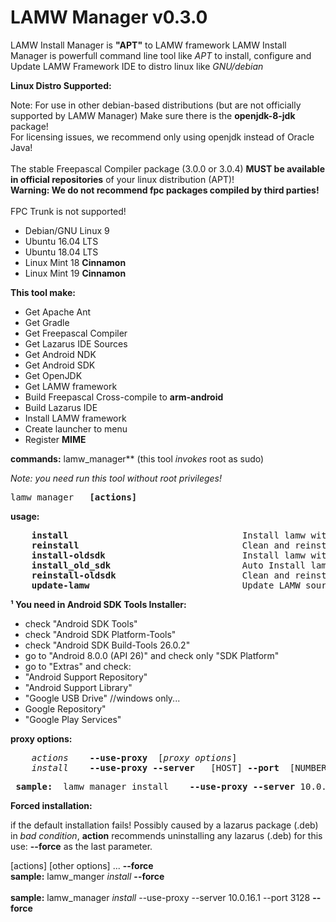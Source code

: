 # **LAMW Manager v0.3.0**

LAMW Install Manager is  **"APT"** to LAMW framework
LAMW Install Manager is powerfull   command line tool like *APT* to install, configure and Update LAMW Framework IDE
to distro linux like *GNU/debian*

**Linux Distro Supported:**
<p>
	Note: For use in other debian-based distributions (but are not officially supported by LAMW Manager)
Make sure there is the <strong>openjdk-8-jdk</strong> package!
<br>For licensing issues, we recommend only using openjdk instead of Oracle Java!</br>
<br>The stable Freepascal Compiler package (3.0.0 or 3.0.4) <strong>MUST be available in official repositories</strong> of your linux distribution (APT)!
<br><strong>Warning: We do not recommend fpc packages compiled by third parties!</strong></br>
<br>FPC Trunk is not supported!</br>

</p>

<ul>
	<li>Debian/GNU Linux 9</li>
	<li>Ubuntu 16.04 LTS</li>
	<li>Ubuntu 18.04 LTS</li>
	<li>Linux Mint 18 <strong>Cinnamon</strong></li>
	<li>Linux Mint 19 <strong>Cinnamon</strong></li>
</ul>		

**This tool make:**
<ul>
	<li>Get Apache Ant</li>
	<li>Get Gradle</li>
	<li>Get Freepascal Compiler</li>
	<li>Get Lazarus IDE Sources</li>
	<li>Get Android NDK</li>
	<li>Get Android SDK</li>
	<li>Get OpenJDK</li>
	<li>Get LAMW framework</li>
	<li>Build Freepascal Cross-compile to <strong>arm-android</strong></li>
	<li>Build Lazarus IDE</li>
	<li>Install LAMW framework</li>
	<li>Create launcher to menu</li>
	<li>Register <strong>MIME</strong> </li>
</ul>

**commands:**
	lamw_manager** (this tool *invokes* root as sudo) 

*Note: you need run this tool without root privileges!*
<pre>lamw_manager 	<strong>[actions]</strong> </pre>


**usage:**
<p>
	<pre>
	<strong>install</strong>                                 Install lamw with <em>Android SDK Tools r26.1.1</em>
	<strong>reinstall</strong>                               Clean and reinstall <em>LAMW IDE with Android SDK Tools r26.1.1</em>
	<strong>install-oldsdk</strong>                          Install lamw with <em>Android SDK Tools r25.2.5 GUI¹</em>
	<strong>install_old_sdk</strong>                         Auto Install lamw with <strong><em>Android SDK Tools r25.2.5 CLI</em></strong>
	<strong>reinstall-oldsdk</strong>                        Clean and reinstall lamw with <em>Android SDK Tools r25.2.5</em>
	<strong>update-lamw</strong>                             Update LAMW sources and rebuild Lazarus IDE
</pre>
</p>

**¹ You need in Android SDK Tools Installer:**
<p>
<ul>
<li>check "Android SDK Tools"</li>
<li>check "Android SDK Platform-Tools"</li>			
<li>check "Android SDK Build-Tools 26.0.2"</li>  	
<li>go to "Android 8.0.0 (API 26)" and check only "SDK Platform"</li>
<li>go to "Extras" and check:</li> 
<li>		"Android Support Repository"</li>				
<li>		"Android Support Library"</li>				
<li>		"Google USB Drive"	//windows only...</li>
<li>		Google Repository"</li>
<li>		"Google Play Services" </li>
</ul>
</p>

**proxy options:**
<p>
	<pre>
	<em>actions</em>    <strong>--use-proxy</strong>  [<em>proxy options</em>]
	<em>install</em>    <strong>--use-proxy --server</strong>	[HOST] <strong>--port</strong> 	[NUMBER]
</pre>
</p>

<pre> <strong>sample:</strong>	lamw_manager install	<strong>--use-proxy	--server</strong> 10.0.16.1	<strong>--port</strong>	3128 </pre>

**Forced installation:**

<p>
	if the default installation fails!
	Possibly caused by a lazarus package (.deb) in <em>bad condition</em>, <strong>action</strong> recommends uninstalling any lazarus 
	(.deb) for this use: <strong>--force</strong> as the last parameter.
</p>

<p>
	[actions] [other options] ... <strong>--force</strong><br>
	<strong>sample:</strong> lamw_manger <em>install</em> <strong>--force</strong></br><br>
	<strong>sample:</strong> lamw_manager <em>install</em> --use-proxy --server 10.0.16.1 --port 3128 <strong>--force</strong></br><br>
</br>
</p>
